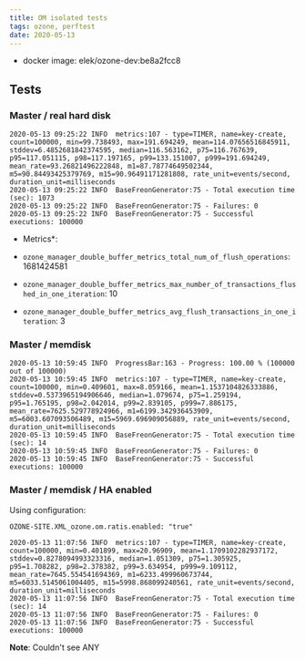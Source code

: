 ```yaml
---
title: OM isolated tests
tags: ozone, perftest
date: 2020-05-13
---
```


 * docker image: elek/ozone-dev:be8a2fcc8
  
## Tests

### Master / real hard disk 

```shell
2020-05-13 09:25:22 INFO  metrics:107 - type=TIMER, name=key-create, count=100000, min=99.738493, max=191.694249, mean=114.07656516845911, stddev=6.4852681842374595, median=116.563162, p75=116.767639, p95=117.051115, p98=117.197165, p99=133.151007, p999=191.694249, mean_rate=93.26821496222848, m1=87.78774649502344, m5=90.84493425379769, m15=90.96491171281808, rate_unit=events/second, duration_unit=milliseconds
2020-05-13 09:25:22 INFO  BaseFreonGenerator:75 - Total execution time (sec): 1073
2020-05-13 09:25:22 INFO  BaseFreonGenerator:75 - Failures: 0
2020-05-13 09:25:22 INFO  BaseFreonGenerator:75 - Successful executions: 100000
```

* Metrics*:

 * `ozone_manager_double_buffer_metrics_total_num_of_flush_operations`: 1681424581
 * `ozone_manager_double_buffer_metrics_max_number_of_transactions_flushed_in_one_iteration`: 10
 * `ozone_manager_double_buffer_metrics_avg_flush_transactions_in_one_iteration`: 3

### Master / memdisk 

```shell
2020-05-13 10:59:45 INFO  ProgressBar:163 - Progress: 100.00 % (100000 out of 100000)
2020-05-13 10:59:45 INFO  metrics:107 - type=TIMER, name=key-create, count=100000, min=0.409601, max=8.059166, mean=1.1537104826333886, stddev=0.5373965194906646, median=1.079674, p75=1.259194, p95=1.765195, p98=2.042014, p99=2.839105, p999=7.886175, mean_rate=7625.529778924966, m1=6199.342936453909, m5=6003.607093506489, m15=5969.696909056889, rate_unit=events/second, duration_unit=milliseconds
2020-05-13 10:59:45 INFO  BaseFreonGenerator:75 - Total execution time (sec): 14
2020-05-13 10:59:45 INFO  BaseFreonGenerator:75 - Failures: 0
2020-05-13 10:59:45 INFO  BaseFreonGenerator:75 - Successful executions: 100000
```


### Master / memdisk / HA enabled


Using configuration:

```
OZONE-SITE.XML_ozone.om.ratis.enabled: "true"
```


```shell
2020-05-13 11:07:56 INFO  metrics:107 - type=TIMER, name=key-create, count=100000, min=0.401899, max=20.96909, mean=1.1709102282937172, stddev=0.8278094993323316, median=1.051309, p75=1.305925, p95=1.708282, p98=2.378382, p99=3.634954, p999=9.109112, mean_rate=7645.554541694369, m1=6233.499960673744, m5=6033.5145061004405, m15=5998.868099240561, rate_unit=events/second, duration_unit=milliseconds
2020-05-13 11:07:56 INFO  BaseFreonGenerator:75 - Total execution time (sec): 14
2020-05-13 11:07:56 INFO  BaseFreonGenerator:75 - Failures: 0
2020-05-13 11:07:56 INFO  BaseFreonGenerator:75 - Successful executions: 100000
```

**Note**: Couldn't see ANY

